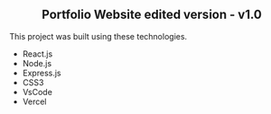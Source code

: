 <h2 align="center">
  Portfolio Website edited version - v1.0<br/>
</h2>


This project was built using these technologies.

- React.js
- Node.js
- Express.js
- CSS3
- VsCode
- Vercel
